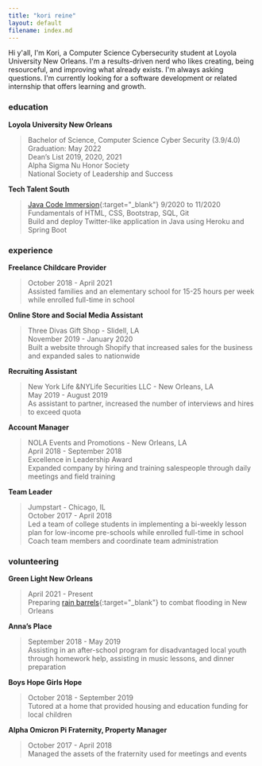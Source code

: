 ```yaml
---
title: "kori reine"
layout: default
filename: index.md
---
```


Hi y'all, I'm Kori, a Computer Science Cybersecurity student at Loyola University New Orleans. I'm a results-driven nerd who likes creating, being resourceful, and improving what already exists. I'm always asking questions. I'm currently looking for a software development or related internship that offers learning and growth.

### education

**Loyola University New Orleans**
> Bachelor of Science, Computer Science Cyber Security (3.9/4.0)  
> Graduation: May 2022  
> Dean’s List 2019, 2020, 2021  
> Alpha Sigma Nu Honor Society  
> National Society of Leadership and Success  

**Tech Talent South**
> [Java Code Immersion](https://cdn2.hubspot.net/hubfs/2577343/Syllabus/Code%20Immersion%20-%20Full%20Time%20Syllabus%20(JB).pdf?utm_campaign=Admissions%20Workflow&utm_medium=email&_hsmi=78161155&_hsenc=p2ANqtz-8oPQngzsguc0s3YEt2k-uCroy8wnPWancKdxtvTytHtnvQTQAGPm49dWliynup4tOE3-T7-6HX3p-X2TxajSDl2Ig0vw&utm_content=78161155&utm_source=hs_automation){:target="_blank"} 9/2020 to 11/2020  
> Fundamentals of HTML, CSS, Bootstrap, SQL, Git  
> Build and deploy Twitter-like application in Java using Heroku and Spring Boot  



### experience

**Freelance Childcare Provider**
> October 2018 - April 2021  
> Assisted families and an elementary school for 15-25 hours per week while enrolled full-time in school 

**Online Store and Social Media Assistant**
> Three Divas Gift Shop - Slidell, LA  
> November 2019 - January 2020  
> Built a website through Shopify that increased sales for the business and expanded sales to nationwide  

**Recruiting Assistant**
> New York Life &NYLife Securities LLC - New Orleans, LA  
> May 2019 - August 2019  
> As assistant to partner, increased the number of interviews and hires to exceed quota  

**Account Manager**
> NOLA Events and Promotions - New Orleans, LA  
> April 2018 - September 2018  
> Excellence in Leadership Award  
> Expanded company by hiring and training salespeople through daily meetings and field training  

 **Team Leader**
 > Jumpstart - Chicago, IL  
 > October 2017 - April 2018  
 > Led a team of college students in implementing a bi-weekly lesson plan for low-income pre-schools while enrolled full-time in school  
 > Coach team members and coordinate team administration

### volunteering
**Green Light New Orleans**
> April 2021 - Present  
> Preparing [rain barrels](https://www.greenlightneworleans.org/rainbarrels.html){:target="_blank"} to combat flooding in New Orleans

**Anna’s Place**
> September 2018 - May 2019  
> Assisting in an after-school program for disadvantaged local youth through homework help, assisting in music lessons, and dinner preparation

**Boys Hope Girls Hope**
> October 2018 - September 2019  
> Tutored at a home that provided housing and education funding for local children

**Alpha Omicron Pi Fraternity, Property Manager**
> October 2017 - April 2018  
> Managed the assets of the fraternity used for meetings and events